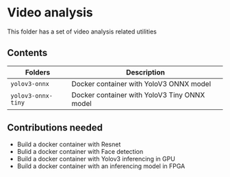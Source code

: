 # Video analysis

This folder has a set of video analysis related utilities

## Contents

| Folders              | Description                                       |
|----------------------|---------------------------------------------------|
| `yolov3-onnx`        | Docker container with YoloV3 ONNX model           |
| `yolov3-onnx-tiny`   | Docker container with YoloV3 Tiny ONNX model      |

## Contributions needed
- Build a docker container with Resnet
- Bulid a docker container with Face detection 
- Build a docker container with Yolov3 inferencing in GPU
- Build a docker container with an inferencing model in FPGA
